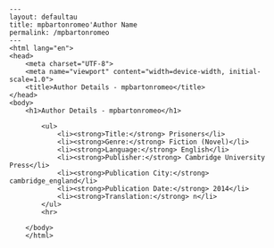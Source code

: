 
    ---
    layout: defaultau
    title: mpbartonromeo'Author Name 
    permalink: /mpbartonromeo
    ---
    <html lang="en">
    <head>
        <meta charset="UTF-8">
        <meta name="viewport" content="width=device-width, initial-scale=1.0">
        <title>Author Details - mpbartonromeo</title>
    </head>
    <body>
        <h1>Author Details - mpbartonromeo</h1>
        
            <ul>
                <li><strong>Title:</strong> Prisoners</li>
                <li><strong>Genre:</strong> Fiction (Novel)</li>
                <li><strong>Language:</strong> English</li>
                <li><strong>Publisher:</strong> Cambridge University Press</li>
                <li><strong>Publication City:</strong> cambridge_england</li>
                <li><strong>Publication Date:</strong> 2014</li>
                <li><strong>Translation:</strong> n</li>
            </ul>
            <hr>
            
        </body>
        </html>
        